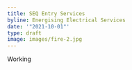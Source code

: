 ```yaml
---
title: SEQ Entry Services
byline: Energising Electrical Services
date: '"2021-10-01"'
type: draft
image: images/fire-2.jpg
---
```

Working